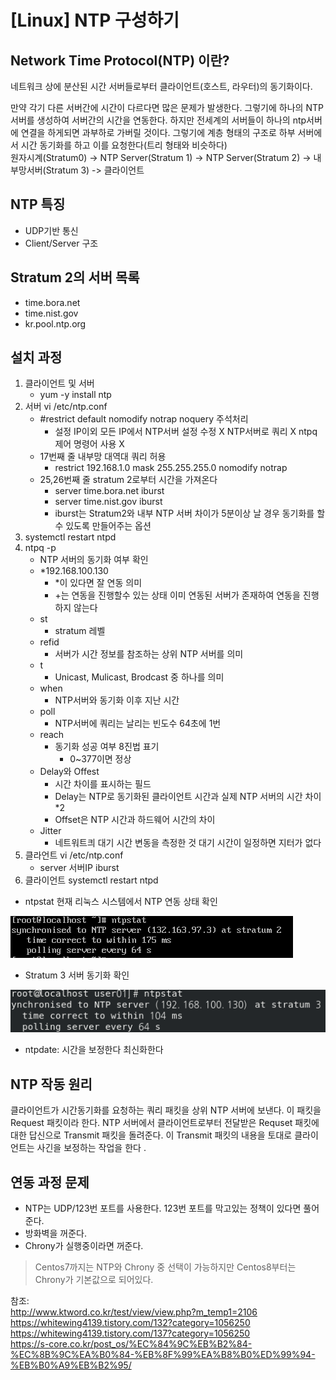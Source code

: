 # [Linux] NTP 구성하기 

## Network Time Protocol(NTP) 이란?
네트워크 상에 분산된 시간 서버들로부터 클라이언트(호스트, 라우터)의 동기화이다. 

만약 각기 다른 서버간에 시간이 다르다면 많은 문제가 발생한다. 그렇기에 하나의 NTP서버를 생성하여 서버간의 시간을 연동한다. 하지만 전세계의 서버들이 하나의 ntp서버에 연결을 하게되면 과부하로 가버릴 것이다. 그렇기에 계층 형태의 구조로 하부 서버에서 시간 동기화를 하고 이를 요청한다(트리 형태와 비슷하다)  
원자시계(Stratum0) → NTP Server(Stratum 1) → NTP Server(Stratum 2) -> 내부망서버(Stratum 3) -> 클라이언트

## NTP 특징
- UDP기반 통신
- Client/Server 구조 

## Stratum 2의 서버 목록
- time.bora.net
- time.nist.gov
- kr.pool.ntp.org

## 설치 과정 
1. 클라이언트 및 서버 
    - yum -y install ntp
2. 서버 vi /etc/ntp.conf
    - #restrict default nomodify notrap noquery 주석처리
        - 설정 IP이외 모든 IP에서 NTP서버 설정 수정 X NTP서버로 쿼리 X ntpq 제어 명령어 사용 X
    - 17번째 줄 내부망 대역대 쿼리 허용
        - restrict 192.168.1.0 mask 255.255.255.0 nomodify notrap
    - 25,26번째 줄 stratum 2로부터 시간을 가져온다
        - server time.bora.net iburst 
        - server time.nist.gov iburst
        - iburst는 Stratum2와 내부 NTP 서버 차이가 5분이상 날 경우 동기화를 할 수 있도록 만들어주는 옵션 
3. systemctl restart ntpd
4. ntpq -p 
    - NTP 서버의 동기화 여부 확인 
    - *192.168.100.130  
        - *이 있다면 잘 연동 의미
        - +는 연동을 진행할수 있는 상태 이미 연동된 서버가 존재하여 연동을 진행하지 않는다
    - st
        - stratum 레벨 
    - refid
        - 서버가 시간 정보를 참조하는 상위 NTP 서버를 의미 
    - t
        - Unicast, Mulicast, Brodcast 중 하나를 의미
    - when
        - NTP서버와 동기화 이후 지난 시간
    - poll
        - NTP서버에 쿼리는 날리는 빈도수 64초에 1번
    - reach
        - 동기화 성공 여부 8진법 표기
            - 0~377이면 정상
    - Delay와 Offest 
        - 시간 차이를 표시하는 필드
        - Delay는 NTP로 동기화된 클라이언트 시간과 실제 NTP 서버의 시간 차이*2 
        - Offset은 NTP 시간과 하드웨어 시간의 차이 
    - Jitter
        - 네트워트킈 대기 시간 변동을 측정한 것 대기 시간이 일정하면 지터가 없다
5. 클라언트 vi /etc/ntp.conf
    - server 서버IP iburst
6. 클라이언트 systemctl restart ntpd

- ntpstat 현재 리눅스 시스템에서 NTP 연동 상태 확인

![](../Img/NTP/1.png)

- Stratum 3 서버 동기화 확인

![](../Img/NTP/2.png)


- ntpdate: 시간을 보정한다 최신화한다

## NTP 작동 원리  

클라이언트가 시간동기화를 요청하는 쿼리 패킷을 상위 NTP 서버에 보낸다. 이 패킷을 Request 패킷이라 한다. NTP 서버에서 클라이언트로부터 전달받은 Requset 패킷에 대한 답신으로 Transmit 패킷을 돌려준다. 이 Transmit 패킷의 내용을 토대로 클라이언트는 사긴을 보정하는 작업을 한다 .


## 연동 과정 문제
- NTP는 UDP/123번 포트를 사용한다. 123번 포트를 막고있는 정책이 있다면 풀어준다.
- 방화벽을 꺼준다.
- Chrony가 실행중이라면 꺼준다.

> Centos7까지는 NTP와 Chrony 중 선택이 가능하지만 Centos8부터는 Chrony가 기본값으로 되어있다. 

참조:  
http://www.ktword.co.kr/test/view/view.php?m_temp1=2106  
https://whitewing4139.tistory.com/132?category=1056250   
https://whitewing4139.tistory.com/137?category=1056250  
https://s-core.co.kr/post_os/%EC%84%9C%EB%B2%84-%EC%8B%9C%EA%B0%84-%EB%8F%99%EA%B8%B0%ED%99%94-%EB%B0%A9%EB%B2%95/